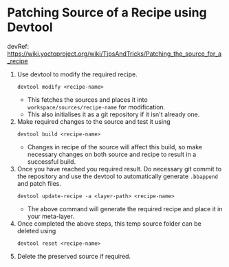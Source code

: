 # Patching Source of a Recipe using Devtool

devRef: https://wiki.yoctoproject.org/wiki/TipsAndTricks/Patching_the_source_for_a_recipe

1. Use devtool to modify the required recipe.
	```
	devtool modify <recipe-name>
	```
	- This fetches the sources and places it into `workspace/sources/recipe-name` for modification.
	- This also initialises it as a git repository if it isn't already one.
2. Make required changes to the source and test it using
	```
	devtool build <recipe-name>
	```
	- Changes in recipe of the source will affect this build, so make necessary changes on both source and recipe to result in a successful build.
3. Once you have reached you required result. Do necessary git commit to the repository and use the devtool to automatically generate `.bbappend` and patch files.
	```
	devtool update-recipe -a <layer-path> <recipe-name>
	```
	- The above command will generate the required recipe and place it in your meta-layer.
4. Once completed the above steps, this temp source folder can be deleted using 
	```
	devtool reset <recipe-name>
	```
5. Delete the preserved source if required.